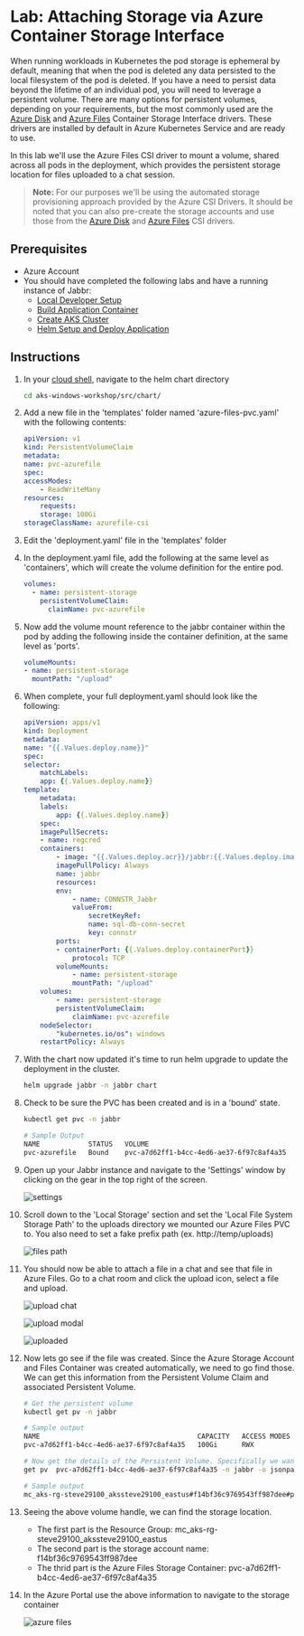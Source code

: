 # Lab: Attaching Storage via Azure Container Storage Interface

When running workloads in Kubernetes the pod storage is ephemeral by default, meaning that when the pod is deleted any data persisted to the local filesystem of the pod is deleted. If you have a need to persist data beyond the lifetime of an individual pod, you will need to leverage a persistent volume. There are many options for persistent volumes, depending on your requirements, but the most commonly used are the [Azure Disk](https://learn.microsoft.com/en-us/azure/aks/azure-disk-csi) and [Azure Files](https://learn.microsoft.com/en-us/azure/aks/azure-files-csi) Container Storage Interface drivers. These drivers are installed by default in Azure Kubernetes Service and are ready to use.

In this lab we'll use the Azure Files CSI driver to mount a volume, shared across all pods in the deployment, which provides the persistent storage location for files uploaded to a chat session. 

>**Note:** For our purposes we'll be using the automated storage provisioning approach provided by the Azure CSI Drivers. It should be noted that you can also pre-create the storage accounts and use those from the [Azure Disk](https://learn.microsoft.com/en-us/azure/aks/azure-csi-disk-storage-provision) and [Azure Files](https://learn.microsoft.com/en-us/azure/aks/azure-csi-files-storage-provision) CSI drivers.

## Prerequisites

- Azure Account
- You should have completed the following labs and have a running instance of Jabbr:
  - [Local Developer Setup](../local-dev-setup/local-dev-setup.md)
  - [Build Application Container](../build-container/build-container.md)
  - [Create AKS Cluster](../create-aks-cluster/create-aks-cluster.md)
  - [Helm Setup and Deploy Application](../helm-setup-deploy/helm-setup-deploy.md)

## Instructions

1. In your [cloud shell](https://shell.azure.com), navigate to the helm chart directory

    ```bash
    cd aks-windows-workshop/src/chart/
    ```

1. Add a new file in the 'templates' folder named 'azure-files-pvc.yaml' with the following contents:

    ```yaml
    apiVersion: v1
    kind: PersistentVolumeClaim
    metadata:
    name: pvc-azurefile
    spec:
    accessModes:
        - ReadWriteMany
    resources:
        requests:
        storage: 100Gi
    storageClassName: azurefile-csi
    ```

1. Edit the 'deployment.yaml' file in the 'templates' folder

1. In the deployment.yaml file, add the following at the same level as 'containers', which will create the volume definition for the entire pod.

    ```yaml
    volumes:
      - name: persistent-storage
        persistentVolumeClaim:
          claimName: pvc-azurefile
    ```

1. Now add the volume mount reference to the jabbr container within the pod by adding the following inside the container definition, at the same level as 'ports'.

    ```yaml
    volumeMounts:
    - name: persistent-storage
      mountPath: "/upload"
    ```

1. When complete, your full deployment.yaml should look like the following:

    ```yaml
    apiVersion: apps/v1
    kind: Deployment
    metadata:
    name: "{{.Values.deploy.name}}"
    spec:
    selector:
        matchLabels:
        app: {{.Values.deploy.name}}
    template:
        metadata:
        labels:
            app: {{.Values.deploy.name}}
        spec:
        imagePullSecrets:
        - name: regcred
        containers:
            - image: "{{.Values.deploy.acr}}/jabbr:{{.Values.deploy.imageTag}}"
            imagePullPolicy: Always
            name: jabbr
            resources:
            env:
                - name: CONNSTR_Jabbr
                valueFrom:
                    secretKeyRef:
                    name: sql-db-conn-secret
                    key: connstr
            ports:
            - containerPort: {{.Values.deploy.containerPort}}
                protocol: TCP
            volumeMounts:
                - name: persistent-storage
                mountPath: "/upload"
        volumes:
            - name: persistent-storage
            persistentVolumeClaim:
                claimName: pvc-azurefile
        nodeSelector:
            "kubernetes.io/os": windows
        restartPolicy: Always
    ```

1. With the chart now updated it's time to run helm upgrade to update the deployment in the cluster.

    ```bash
    helm upgrade jabbr -n jabbr chart
    ```

1. Check to be sure the PVC has been created and is in a 'bound' state.

    ```bash
    kubectl get pvc -n jabbr

    # Sample Output
    NAME            STATUS   VOLUME                                     CAPACITY   ACCESS MODES   STORAGECLASS    AGE
    pvc-azurefile   Bound    pvc-a7d62ff1-b4cc-4ed6-ae37-6f97c8af4a35   100Gi      RWX            azurefile-csi   11m
    ```

1. Open up your Jabbr instance and navigate to the 'Settings' window by clicking on the gear in the top right of the screen.

    ![settings](../../assets/img/attach-storage/settings.jpg)

1. Scroll down to the 'Local Storage' section and set the 'Local File System Storage Path' to the uploads directory we mounted our Azure Files PVC to. You also need to set a fake prefix path (ex. http://temp/uploads)

    ![files path](../../assets/img/attach-storage/localstorageconfig.jpg)

1. You should now be able to attach a file in a chat and see that file in Azure Files. Go to a chat room and click the upload icon, select a file and upload.

    ![upload chat](../../assets/img/attach-storage/uploadchat.jpg)

    ![upload modal](../../assets/img/attach-storage/uploadmodal.jpg)

    ![uploaded](../../assets/img/attach-storage/uploaded.jpg)

1. Now lets go see if the file was created. Since the Azure Storage Account and Files Container was created automatically, we need to go find those. We can get this information from the Persistent Volume Claim and associated Persistent Volume.

    ```bash
    # Get the persistent volume
    kubectl get pv -n jabbr

    # Sample output
    NAME                                       CAPACITY   ACCESS MODES   RECLAIM POLICY   STATUS   CLAIM                 STORAGECLASS    REASON   AGE
    pvc-a7d62ff1-b4cc-4ed6-ae37-6f97c8af4a35   100Gi      RWX            Delete           Bound    jabbr/pvc-azurefile   azurefile-csi            42m

    # Now get the details of the Persistent Volume. Specifically we want the VolumeHandle
    get pv  pvc-a7d62ff1-b4cc-4ed6-ae37-6f97c8af4a35 -n jabbr -o jsonpath='{.spec.csi.volumeHandle}'

    # Sample output
    mc_aks-rg-steve29100_akssteve29100_eastus#f14bf36c9769543ff987dee#pvc-a7d62ff1-b4cc-4ed6-ae37-6f97c8af4a35###jabbr
    ```

1. Seeing the above volume handle, we can find the storage location. 
   - The first part is the Resource Group: mc_aks-rg-steve29100_akssteve29100_eastus
   - The second part is the storage account name: f14bf36c9769543ff987dee
   - The thrid part is the Azure Files Storage Container: pvc-a7d62ff1-b4cc-4ed6-ae37-6f97c8af4a35


2. In the Azure Portal use the above information to navigate to the storage container

    ![azure files](../../assets/img/attach-storage/azurefiles.jpg)